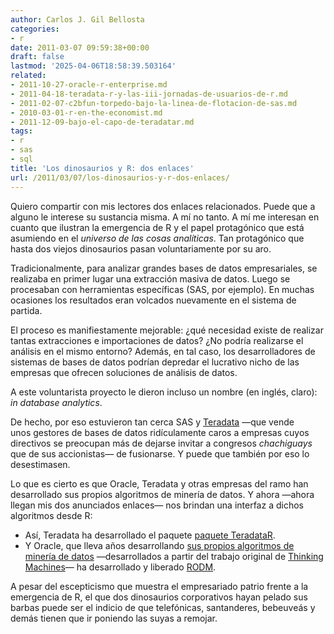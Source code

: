 ```yaml
---
author: Carlos J. Gil Bellosta
categories:
- r
date: 2011-03-07 09:59:38+00:00
draft: false
lastmod: '2025-04-06T18:58:39.503164'
related:
- 2011-10-27-oracle-r-enterprise.md
- 2011-04-18-teradata-r-y-las-iii-jornadas-de-usuarios-de-r.md
- 2011-02-07-c2bfun-torpedo-bajo-la-linea-de-flotacion-de-sas.md
- 2010-03-01-r-en-the-economist.md
- 2011-12-09-bajo-el-capo-de-teradatar.md
tags:
- r
- sas
- sql
title: 'Los dinosaurios y R: dos enlaces'
url: /2011/03/07/los-dinosaurios-y-r-dos-enlaces/
---
```


Quiero compartir con mis lectores dos enlaces relacionados. Puede que a alguno le interese su sustancia misma. A mí no tanto. A mí me interesan en cuanto que ilustran la emergencia de R y el papel protagónico que está asumiendo en el _universo de las cosas analíticas_. Tan protagónico que hasta dos viejos dinosaurios pasan voluntariamente por su aro.

Tradicionalmente, para analizar grandes bases de datos empresariales, se realizaba en primer lugar una extracción masiva de datos. Luego se procesaban con herramientas específicas (SAS, por ejemplo). En muchas ocasiones los resultados eran volcados nuevamente en el sistema de partida.

El proceso es manifiestamente mejorable: ¿qué necesidad existe de realizar tantas extracciones e importaciones de datos? ¿No podría realizarse el análisis en el mismo entorno? Además, en tal caso, los desarrolladores de sistemas de bases de datos podrían depredar el lucrativo nicho de las empresas que ofrecen soluciones de análisis de datos.

A este voluntarista proyecto le dieron incluso un nombre (en inglés, claro): _in database analytics_.

De hecho, por eso estuvieron tan cerca SAS y [Teradata](http://es.wikipedia.org/wiki/Teradata) —que vende unos gestores de bases de datos ridículamente caros a empresas cuyos directivos se preocupan más de dejarse invitar a congresos _chachiguays_ que de sus accionistas— de fusionarse. Y puede que también por eso lo desestimasen.

Lo que es cierto es que Oracle, Teradata y otras empresas del ramo han desarrollado sus propios algoritmos de minería de datos. Y ahora —ahora llegan mis dos anunciados enlaces— nos brindan una interfaz a dichos algoritmos desde R:



* Así, Teradata ha desarrollado el paquete [paquete TeradataR](http://developer.teradata.com/applications/articles/teradatar-enables-in-database-analytics-with-r).
* Y Oracle, que lleva años desarrollando [sus propios algoritmos de minería de datos](http://en.wikipedia.org/wiki/Oracle_Data_Mining) —desarrollados a partir del trabajo original de [Thinking Machines](http://en.wikipedia.org/wiki/Thinking_Machines_Corporation)— ha desarrollado y liberado [RODM](http://cran.fhcrc.org/web/packages/RODM/index.html).

A pesar del escepticismo que muestra el empresariado patrio frente a la emergencia de R, el que dos dinosaurios corporativos hayan pelado sus barbas puede ser el indicio de que telefónicas, santanderes, bebeuveás y demás tienen que ir poniendo las suyas a remojar.
